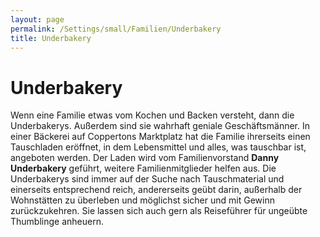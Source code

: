 ```yaml
---
layout: page
permalink: /Settings/small/Familien/Underbakery
title: Underbakery
---
```


# Underbakery

Wenn eine Familie etwas vom Kochen und Backen versteht, dann die Underbakerys. Außerdem sind sie wahrhaft geniale Geschäftsmänner. In einer Bäckerei auf Coppertons Marktplatz hat die Familie ihrerseits einen Tauschladen eröffnet, in dem Lebensmittel und alles, was tauschbar ist, angeboten werden. Der Laden wird vom Familienvorstand <strong>Danny Underbakery</strong> geführt, weitere Familienmitglieder helfen aus. Die Underbakerys sind immer auf der Suche nach Tauschmaterial und einerseits entsprechend reich, andererseits geübt darin, außerhalb der Wohnstätten zu überleben und möglichst sicher und mit Gewinn zurückzukehren. Sie lassen sich auch gern als Reiseführer für ungeübte Thumblinge anheuern.

